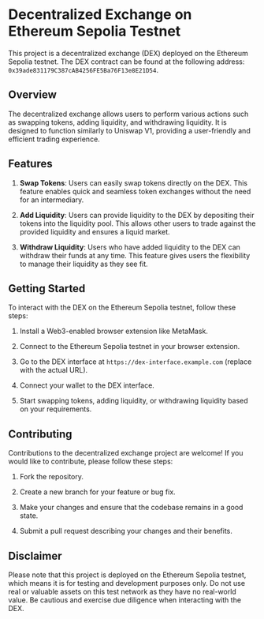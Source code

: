 # Decentralized Exchange on Ethereum Sepolia Testnet

This project is a decentralized exchange (DEX) deployed on the Ethereum Sepolia testnet. The DEX contract can be found at the following address: `0x39ade831179C387cAB4256FE5Ba76F13e8E21D54`.

## Overview

The decentralized exchange allows users to perform various actions such as swapping tokens, adding liquidity, and withdrawing liquidity. It is designed to function similarly to Uniswap V1, providing a user-friendly and efficient trading experience.

## Features

1. **Swap Tokens**: Users can easily swap tokens directly on the DEX. This feature enables quick and seamless token exchanges without the need for an intermediary.

2. **Add Liquidity**: Users can provide liquidity to the DEX by depositing their tokens into the liquidity pool. This allows other users to trade against the provided liquidity and ensures a liquid market.

3. **Withdraw Liquidity**: Users who have added liquidity to the DEX can withdraw their funds at any time. This feature gives users the flexibility to manage their liquidity as they see fit.

## Getting Started

To interact with the DEX on the Ethereum Sepolia testnet, follow these steps:

1. Install a Web3-enabled browser extension like MetaMask.

2. Connect to the Ethereum Sepolia testnet in your browser extension.

3. Go to the DEX interface at `https://dex-interface.example.com` (replace with the actual URL).

4. Connect your wallet to the DEX interface.

5. Start swapping tokens, adding liquidity, or withdrawing liquidity based on your requirements.

## Contributing

Contributions to the decentralized exchange project are welcome! If you would like to contribute, please follow these steps:

1. Fork the repository.

2. Create a new branch for your feature or bug fix.

3. Make your changes and ensure that the codebase remains in a good state.

4. Submit a pull request describing your changes and their benefits.

## Disclaimer

Please note that this project is deployed on the Ethereum Sepolia testnet, which means it is for testing and development purposes only. Do not use real or valuable assets on this test network as they have no real-world value. Be cautious and exercise due diligence when interacting with the DEX.
